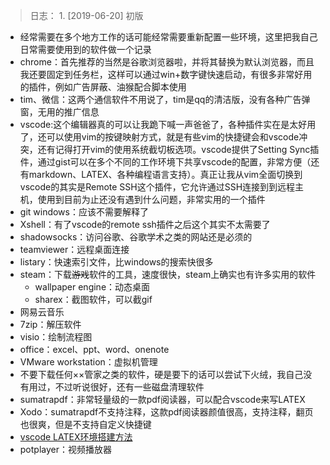 > 日志：
    1. [2019-06-20] 初版

* 经常需要在多个地方工作的话可能经常需要重新配置一些环境，这里把我自己日常需要使用到的软件做一个记录
* chrome：首先推荐的当然是谷歌浏览器啦，并将其替换为默认浏览器，而且我还要固定到任务栏，这样可以通过win+数字键快速启动，有很多非常好用的插件，例如广告屏蔽、油猴配合脚本使用
* tim、微信：这两个通信软件不用说了，tim是qq的清洁版，没有各种广告弹窗，无用的推广信息
* vscode:这个编辑器真的可以让我跪下喊一声爸爸了，各种插件实在是太好用了，还可以使用vim的按键映射方式，就是有些vim的快捷键会和vscode冲突，还有记得打开vim的使用系统截切板选项。vscode提供了Setting Sync插件，通过gist可以在多个不同的工作环境下共享vscode的配置，非常方便（还有markdown、LATEX、各种编程语言支持）。真正让我从vim全面切换到vscode的其实是Remote SSH这个插件，它允许通过SSH连接到到远程主机，使用到目前为止还没有遇到什么问题，非常实用的一个插件
* git windows：应该不需要解释了
* Xshell：有了vscode的remote ssh插件之后这个其实不太需要了
* shadowsocks：访问谷歌、谷歌学术之类的网站还是必须的
* teamviewer：远程桌面连接
* listary：快速索引文件，比windows的搜索快很多
* steam：下载~~游戏~~软件的工具，速度很快，steam上确实也有许多实用的软件
    * wallpaper engine：动态桌面
    * sharex：截图软件，可以截gif
* 网易云音乐
* 7zip：解压软件
* visio：绘制流程图
* office：excel、ppt、word、onenote
* VMware workstation：虚拟机管理
* 不要下载任何××管家之类的软件，硬是要下的话可以尝试下火绒，我自己没有用过，不过听说很好，还有一些磁盘清理软件
* sumatrapdf：非常轻量级的一款pdf阅读器，可以配合vscode来写LATEX
* Xodo：sumatrapdf不支持注释，这款pdf阅读器颜值很高，支持注释，翻页也很爽，但是不支持自定义快捷键
* [vscode LATEX环境搭建方法](https://zhuanlan.zhihu.com/p/38178015)
* potplayer：视频播放器